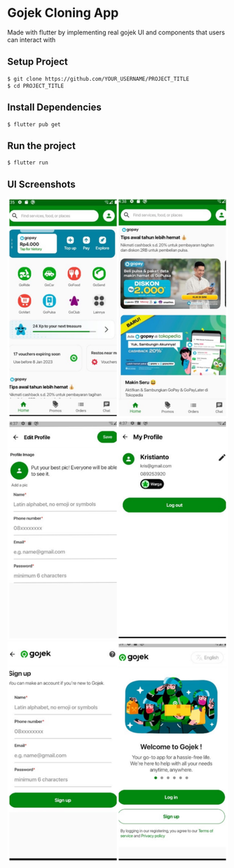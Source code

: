 # Gojek Cloning App

Made with flutter by implementing real gojek UI and components that users can interact with

## Setup Project

    $ git clone https://github.com/YOUR_USERNAME/PROJECT_TITLE
    $ cd PROJECT_TITLE

## Install Dependencies

    $ flutter pub get

## Run the project
    $ flutter run

## UI Screenshots
![UI1](screenshots/Gojek_UI1.jpg)
![UI2](screenshots/Gojek_UI2.jpg)
![UI3](screenshots/Gojek_UI3.jpg)
